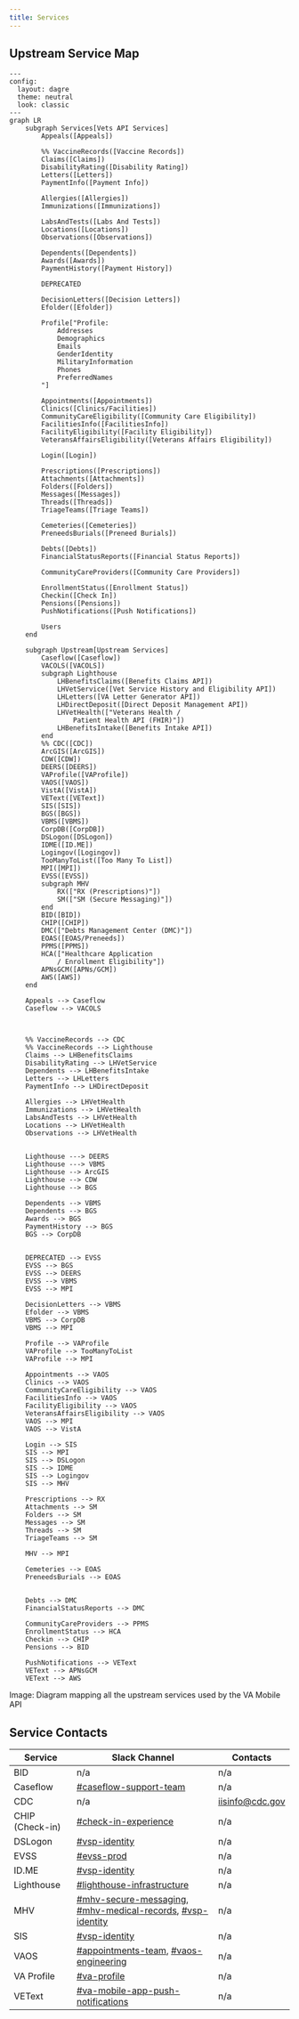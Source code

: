 ```yaml
---
title: Services
---
```


## Upstream Service Map

```mermaid
---
config:
  layout: dagre
  theme: neutral
  look: classic
---
graph LR
    subgraph Services[Vets API Services]
        Appeals([Appeals])

        %% VaccineRecords([Vaccine Records])
        Claims([Claims])
        DisabilityRating([Disability Rating])
        Letters([Letters])
        PaymentInfo([Payment Info])

        Allergies([Allergies])
        Immunizations([Immunizations])

        LabsAndTests([Labs And Tests])
        Locations([Locations])
        Observations([Observations])

        Dependents([Dependents])
        Awards([Awards])
        PaymentHistory([Payment History])

        DEPRECATED

        DecisionLetters([Decision Letters])
        Efolder([Efolder])

        Profile["Profile:
            Addresses
            Demographics
            Emails
            GenderIdentity
            MilitaryInformation
            Phones
            PreferredNames
        "]

        Appointments([Appointments])
        Clinics([Clinics/Facilities])
        CommunityCareEligibility([Community Care Eligibility])
        FacilitiesInfo([FacilitiesInfo])
        FacilityEligibility([Facility Eligibility])
        VeteransAffairsEligibility([Veterans Affairs Eligibility])

        Login([Login])

        Prescriptions([Prescriptions])
        Attachments([Attachments])
        Folders([Folders])
        Messages([Messages])
        Threads([Threads])
        TriageTeams([Triage Teams])

        Cemeteries([Cemeteries])
        PreneedsBurials([Preneed Burials])

        Debts([Debts])
        FinancialStatusReports([Financial Status Reports])

        CommunityCareProviders([Community Care Providers])

        EnrollmentStatus([Enrollment Status])
        Checkin([Check In])
        Pensions([Pensions])
        PushNotifications([Push Notifications])

        Users
    end
    
    subgraph Upstream[Upstream Services]
        Caseflow([Caseflow])
        VACOLS([VACOLS])
        subgraph Lighthouse
            LHBenefitsClaims([Benefits Claims API])
            LHVetService([Vet Service History and Eligibility API])
            LHLetters([VA Letter Generator API])
            LHDirectDeposit([Direct Deposit Management API])
            LHVetHealth(["Veterans Health /
                Patient Health API (FHIR)"])
            LHBenefitsIntake([Benefits Intake API])
        end
        %% CDC([CDC])
        ArcGIS([ArcGIS])
        CDW([CDW])
        DEERS([DEERS])
        VAProfile([VAProfile])
        VAOS([VAOS])
        VistA([VistA])
        VEText([VEText])
        SIS([SIS])
        BGS([BGS])
        VBMS([VBMS])
        CorpDB([CorpDB])
        DSLogon([DSLogon])
        IDME([ID.ME])
        Logingov([Logingov])
        TooManyToList([Too Many To List])
        MPI([MPI])
        EVSS([EVSS])
        subgraph MHV
            RX(["RX (Prescriptions)"])
            SM(["SM (Secure Messaging)"])
        end
        BID([BID])
        CHIP([CHIP])
        DMC(["Debts Management Center (DMC)"])
        EOAS([EOAS/Preneeds])
        PPMS([PPMS])
        HCA(["Healthcare Application
            / Enrollment Eligibility"])
        APNsGCM([APNs/GCM])
        AWS([AWS])
    end
    
    Appeals --> Caseflow
    Caseflow --> VACOLS



    %% VaccineRecords --> CDC
    %% VaccineRecords --> Lighthouse
    Claims --> LHBenefitsClaims
    DisabilityRating --> LHVetService
    Dependents --> LHBenefitsIntake
    Letters --> LHLetters
    PaymentInfo --> LHDirectDeposit

    Allergies --> LHVetHealth
    Immunizations --> LHVetHealth
    LabsAndTests --> LHVetHealth
    Locations --> LHVetHealth
    Observations --> LHVetHealth


    Lighthouse ---> DEERS
    Lighthouse ---> VBMS
    Lighthouse --> ArcGIS
    Lighthouse --> CDW
    Lighthouse --> BGS

    Dependents --> VBMS
    Dependents --> BGS
    Awards --> BGS
    PaymentHistory --> BGS
    BGS --> CorpDB


    DEPRECATED --> EVSS
    EVSS --> BGS
    EVSS --> DEERS
    EVSS --> VBMS
    EVSS --> MPI
    
    DecisionLetters --> VBMS
    Efolder --> VBMS
    VBMS --> CorpDB
    VBMS --> MPI
    
    Profile --> VAProfile
    VAProfile --> TooManyToList
    VAProfile --> MPI

    Appointments --> VAOS
    Clinics --> VAOS
    CommunityCareEligibility --> VAOS
    FacilitiesInfo --> VAOS
    FacilityEligibility --> VAOS
    VeteransAffairsEligibility --> VAOS
    VAOS --> MPI
    VAOS --> VistA
    
    Login --> SIS
    SIS --> MPI
    SIS --> DSLogon
    SIS --> IDME
    SIS --> Logingov
    SIS --> MHV
    
    Prescriptions --> RX
    Attachments --> SM
    Folders --> SM
    Messages --> SM
    Threads --> SM
    TriageTeams --> SM
    
    MHV --> MPI

    Cemeteries --> EOAS
    PreneedsBurials --> EOAS


    Debts --> DMC
    FinancialStatusReports --> DMC

    CommunityCareProviders --> PPMS
    EnrollmentStatus --> HCA
    Checkin --> CHIP
    Pensions --> BID
    
    PushNotifications --> VEText
    VEText --> APNsGCM
    VEText --> AWS
```
Image: Diagram mapping all the upstream services used by the VA Mobile API

## Service Contacts

| Service    | Slack Channel                                                                                                                                                                                         | Contacts                                  |
| ---------- | ----------------------------------------------------------------------------------------------------------------------------------------------------------------------------------------------------- | ----------------------------------------- |
| BID   | n/a                                                                                                                                 | n/a                                       |
| Caseflow   | [#caseflow-support-team](https://dsva.slack.com/archives/C0200QGKPKR)                                                                                                                                 | n/a                                       |
| CDC        | n/a                                                                                                                                                                                                   | [iisinfo@cdc.gov](mailto:iisinfo@cdc.gov) |
| CHIP (Check-in)   | [#check-in-experience](https://dsva.slack.com/archives/C022AC2STBM)                                                                                                                                   | n/a                                       |
| DSLogon    | [#vsp-identity](https://dsva.slack.com/archives/CSFV4QTKN)                                                                                                                                            | n/a                                       |
| EVSS       | [#evss-prod](https://dsva.slack.com/archives/C8R3JS8BU)                                                                                                                                               | n/a                                       |
| ID.ME      | [#vsp-identity](https://dsva.slack.com/archives/CSFV4QTKN)                                                                                                                                            | n/a                                       |
| Lighthouse | [#lighthouse-infrastructure](https://dsva.slack.com/archives/C013VCQKSE7)                                                                                                                             | n/a                                       |
| MHV        | [#mhv-secure-messaging](https://dsva.slack.com/archives/C03ECSBGSKX), [#mhv-medical-records](https://dsva.slack.com/archives/C03Q2UQL1AS), [#vsp-identity](https://dsva.slack.com/archives/CSFV4QTKN) | n/a                                       |
| SIS        | [#vsp-identity](https://dsva.slack.com/archives/CSFV4QTKN)                                                                                                                                            | n/a                                       |
| VAOS       | [#appointments-team](https://dsva.slack.com/archives/CMNQT72LX), [#vaos-engineering](https://dsva.slack.com/archives/C023EFZPX4K)                                                                     | n/a                                       |
| VA Profile | [#va-profile](https://dsva.slack.com/archives/C7TE0PFTL)                                                                                                                                              | n/a                                       |
| VEText     | [#va-mobile-app-push-notifications](https://dsva.slack.com/archives/C01CSM3EZGT)                                                                                                                      | n/a                                       |
